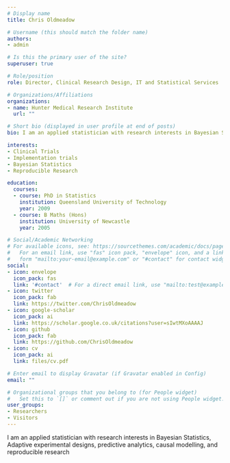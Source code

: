 ```yaml
---
# Display name
title: Chris Oldmeadow

# Username (this should match the folder name)
authors:
- admin

# Is this the primary user of the site?
superuser: true

# Role/position
role: Director, Clinical Research Design, IT and Statistical Services

# Organizations/Affiliations
organizations:
- name: Hunter Medical Research Institute
  url: ""

# Short bio (displayed in user profile at end of posts)
bio: I am an applied statistician with research interests in Bayesian Statistics, Adaptive experimental designs, predictive analytics, causal modelling, and reproducible research

interests:
- Clinical Trials
- Implementation trials
- Bayesian Statistics
- Reproducible Research

education:
  courses:
  - course: PhD in Statistics
    institution: Queensland University of Technology
    year: 2009
  - course: B Maths (Hons)
    institution: University of Newcastle
    year: 2005

# Social/Academic Networking
# For available icons, see: https://sourcethemes.com/academic/docs/page-builder/#icons
#   For an email link, use "fas" icon pack, "envelope" icon, and a link in the
#   form "mailto:your-email@example.com" or "#contact" for contact widget.
social:
- icon: envelope
  icon_pack: fas
  link: '#contact'  # For a direct email link, use "mailto:test@example.org".
- icon: twitter
  icon_pack: fab
  link: https://twitter.com/ChrisOldmeadow
- icon: google-scholar
  icon_pack: ai
  link: https://scholar.google.co.uk/citations?user=sIwtMXoAAAAJ
- icon: github
  icon_pack: fab
  link: https://github.com/ChrisOldmeadow
- icon: cv
  icon_pack: ai
  link: files/cv.pdf

# Enter email to display Gravatar (if Gravatar enabled in Config)
email: ""

# Organizational groups that you belong to (for People widget)
#   Set this to `[]` or comment out if you are not using People widget.
user_groups:
- Researchers
- Visitors
---
```



 I am an applied statistician with research interests in Bayesian Statistics, Adaptive experimental designs, predictive analytics, causal modelling, and reproducible research
